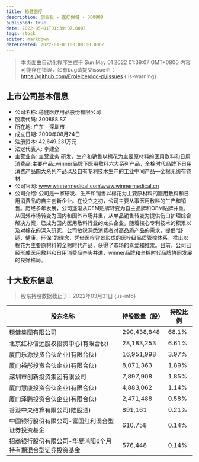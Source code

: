 ```yaml
---
title: 稳健医疗
description: 创业板 - 医疗保健 - 300888
published: true
date: 2022-05-01T01:39:07.000Z
tags: stock
editor: markdown
dateCreated: 2022-01-01T00:00:00.000Z
---
```


> 本页面由自动化程序生成于 Sun May 01 2022 01:39:07 GMT+0800
> 内容可能存在错误，如有bug请提交issue至：https://github.com/Eroleice/doc-pi/issues
{.is-warning}

## 上市公司基本信息
- 公司名称: 稳健医疗用品股份有限公司
- 股票代码: 300888.SZ
- 所在地: 广东 - 深圳市
- 成立日期: 2000年08月24日
- 注册资本: 42,649.231万元
- 法定代表人: 李建全
- 主营业务: 主营业务:研发，生产和销售以棉花为主要原材料的医用敷料和日用消费品;主要产品::winner品牌下医用敷料六大系列产品，全棉时代品牌下日用消费产品四大系列产品以及自有专利技术生产的工业中间产品—全棉无纺布卷材
- 公司官网: www.winnermedical.com\www.winnermedical.cn
- 公司介绍: 公司是一家研发、生产和销售以棉花为主要原材料的医用敷料和日用消费品的自主创新企业。在设立之初，公司主要从事医用敷料的生产和销售。历经多年发展，公司逐渐从OEM贴牌转变为自主品牌和OEM贴牌并重，从国外市场转变为国内和国外市场并重，从单品销售转变为提供伤口护理综合解决方案，已成为国内医用敷料行业的龙头企业。随着核心专利技术的积累以及对棉花的深入研究，公司敏锐洞悉消费者对高品质产品的需求，提倡“舒适、健康、环保”的理念，凭借医疗背景形成的医疗级品质管控体系，推出以棉花为主要原材料的全棉时代产品，获得了市场的喜爱和推崇。目前，公司已经形成医用敷料和日用消费品齐头并进，winner品牌和全棉时代品牌协同发展的良好格局。


## 十大股东信息
> 股东持股数据截止于：2022年03月31日
{.is-info}

| 股东名称 | 持股数量（股） | 持股比例 |
| --- | --- | --- |
| 穩健集團有限公司 | 290,438,848 | 68.1% |
| 北京红杉信远股权投资中心(有限合伙) | 28,183,253 | 6.61% |
| 厦门乐源投资合伙企业(有限合伙) | 16,951,998 | 3.97% |
| 厦门裕彤投资合伙企业(有限合伙) | 8,071,363 | 1.89% |
| 深圳市创新投资集团有限公司 | 7,897,908 | 1.85% |
| 厦门慧康投资合伙企业(有限合伙) | 4,883,062 | 1.14% |
| 厦门泽鹏投资合伙企业(有限合伙) | 2,471,488 | 0.58% |
| 香港中央结算有限公司(陆股通) | 891,161 | 0.21% |
| 中国银行股份有限公司-富国红利混合型证券投资基金 | 610,758 | 0.14% |
| 招商银行股份有限公司-华夏鸿阳6个月持有期混合型证券投资基金 | 576,448 | 0.14% |




